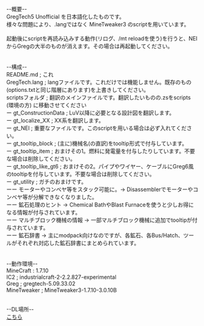 --概要--</br>
GregTech5 Unofficial を日本語化したものです。</br>
様々な問題により、.langではなく MineTweaker3 のscriptを用いています。</br>
</br>
起動後にscriptを再読み込みする動作(リログ、/mt reloadを使う)を行うと、NEIからGregの大半のものが消えます。その場合は再起動してください。</br>
</br>
</br>
--構成--</br>
README.md ; これ</br>
GregTech.lang ; langファイルです。これだけでは機能しません。既存のもの(options.txtと同じ階層にあります)を上書きしてください。</br>
scriptsフォルダ ; 翻訳のメインファイルです。翻訳したいものの.zsをscripts (環境の方) に移動させてください</br>
 ー gt_ConstructionData ; LuV以降に必要となる設計図を翻訳します。</br>
 ー gt_localize_XX ; XX系を翻訳します。</br>
 ー gt_NEI ; 重要なファイルです。このscriptを用いる場合は必ず入れてください。</br>
 ー gt_tooltip_block ;  (主に)機械名(の直訳)をtooltip形式で付与しています。</br>
 ー gt_tooltip_item ; おまけその1。燃料に発電量を付与したりしています。不要な場合は削除してください。</br>
 ー gt_tooltip_like_gt6 ; おまけその2。パイプやワイヤー、ケーブルにGreg6風のtooltipを付与しています。不要な場合は削除してください。</br>
 ー gt_utility ; ガチのおまけです。</br>
 ーー モーターやコンベヤ等をスタック可能に。-> Disassemblerでモーターやコンベヤ等が分解できなくなりました。</br>
 ーー 鉱石処理のヒント -> Chemical BathやBlast Furnaceを使うと少しお得になる情報が付与されています。</br>
 ーー マルチブロック機械の情報 -> 一部マルチブロック機械に追加でtooltipが付与されています。</br>
 ーー 鉱石辞書 -> 主にmodpack向けなのですが、各鉱石、各Bus/Hatch、ツールがそれぞれ対応した鉱石辞書にまとめられています。</br>
</br>
</br>
--動作環境--</br>
MineCraft : 1.7.10</br>
IC2 ; industrialcraft-2-2.2.827-experimental</br>
Greg ; gregtech-5.09.33.02</br>
MineTweaker ; MineTweaker3-1.7.10-3.0.10B</br>

</br>
--DL場所--</br>
<a href="https://www.dropbox.com/sh/l3b6bsoff3ev0id/AADnjOOI6kiYUXRmsGxBNB23a?dl=0">こちら</a>

